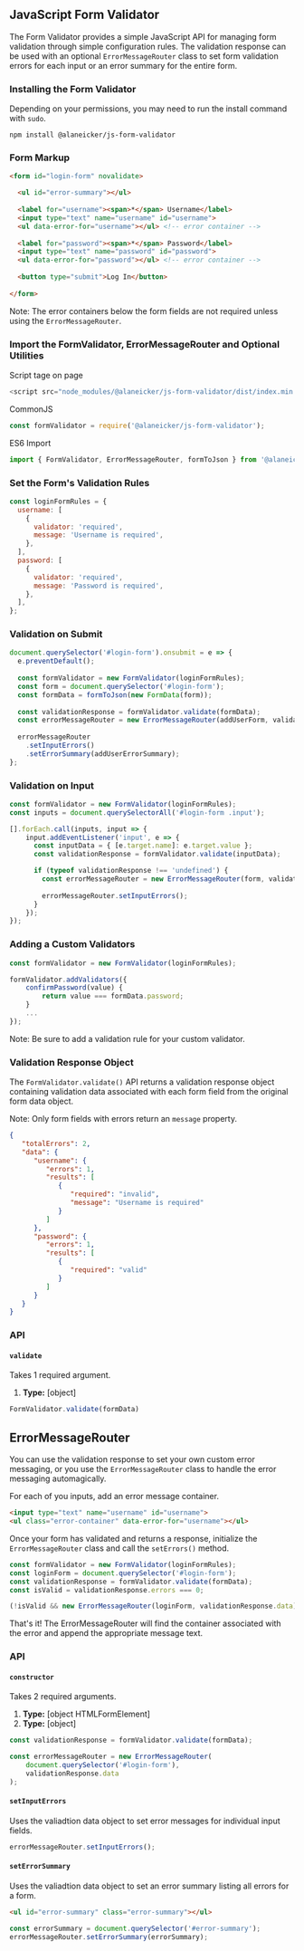 ## JavaScript Form Validator

The Form Validator provides a simple JavaScript API for managing form validation through simple configuration rules. The validation response can be used with an optional `ErrorMessageRouter` class to set form validation errors for each input or an error summary for the entire form.

### Installing the Form Validator

Depending on your permissions, you may need to run the install command with `sudo`.

```
npm install @alaneicker/js-form-validator
```

### Form Markup

```html
<form id="login-form" novalidate>

  <ul id="error-summary"></ul>
    
  <label for="username"><span>*</span> Username</label>
  <input type="text" name="username" id="username">
  <ul data-error-for="username"></ul> <!-- error container -->
  
  <label for="password"><span>*</span> Password</label>
  <input type="text" name="password" id="password">
  <ul data-error-for="password"></ul> <!-- error container -->
  
  <button type="submit">Log In</button>
  
</form>
```

Note: The error containers below the form fields are not required unless using the `ErrorMessageRouter`.

### Import the FormValidator, ErrorMessageRouter and Optional Utilities

Script tage on page
```javascript
<script src="node_modules/@alaneicker/js-form-validator/dist/index.min.js"></script>
```

CommonJS
```javascript
const formValidator = require('@alaneicker/js-form-validator');
```

ES6 Import
```javascript
import { FormValidator, ErrorMessageRouter, formToJson } from '@alaneicker/js-form-validator';
```

### Set the Form's Validation Rules
```javascript
const loginFormRules = {
  username: [
    {
      validator: 'required',
      message: 'Username is required',
    },
  ],
  password: [
    {
      validator: 'required',
      message: 'Password is required',
    },
  ],
};
```

### Validation on Submit
```javascript
document.querySelector('#login-form').onsubmit = e => {
  e.preventDefault();
  
  const formValidator = new FormValidator(loginFormRules);
  const form = document.querySelector('#login-form');
  const formData = formToJson(new FormData(form));
  
  const validationResponse = formValidator.validate(formData);
  const errorMessageRouter = new ErrorMessageRouter(addUserForm, validationResponse.data);
  
  errorMessageRouter
    .setInputErrors()
    .setErrorSummary(addUserErrorSummary);
};
```

### Validation on Input
```javascript
const formValidator = new FormValidator(loginFormRules);
const inputs = document.querySelectorAll('#login-form .input');

[].forEach.call(inputs, input => {
    input.addEventListener('input', e => {
      const inputData = { [e.target.name]: e.target.value };
      const validationResponse = formValidator.validate(inputData);

      if (typeof validationResponse !== 'undefined') {
        const errorMessageRouter = new ErrorMessageRouter(form, validationResponse.data);
        
        errorMessageRouter.setInputErrors();
      }
    });
});
```

### Adding a Custom Validators
```javascript
const formValidator = new FormValidator(loginFormRules);

formValidator.addValidators({
    confirmPassword(value) {
        return value === formData.password;
    }
    ...
});
```

Note: Be sure to add a validation rule for your custom validator.

### Validation Response Object
The `FormValidator.validate()` API returns a validation response object containing validation data associated with each form field from the original form data object. 

Note: Only form fields with errors return an `message` property.
```json
{
   "totalErrors": 2,
   "data": {
      "username": {
         "errors": 1,
         "results": [
            {
               "required": "invalid",
               "message": "Username is required"
            }
         ]
      },
      "password": {
         "errors": 1,
         "results": [
            {
               "required": "valid"
            }
         ]
      }
   }
}
```

### API

#### `validate`

Takes 1 required argument.

1. **Type:** [object]

```javascript
FormValidator.validate(formData)
```

## ErrorMessageRouter
You can use the validation response to set your own custom error messaging, or you use the `ErrorMessageRouter` class to handle the error messaging automagically.

For each of you inputs, add an error message container.
```html
<input type="text" name="username" id="username">
<ul class="error-container" data-error-for="username"></ul>
```

Once your form has validated and returns a response, initialize the `ErrorMessageRouter` class and call the `setErrors()` method.

```javascript
const formValidator = new FormValidator(loginFormRules);
const loginForm = document.querySelector('#login-form');
const validationResponse = formValidator.validate(formData); 
const isValid = validationResponse.errors === 0;

(!isValid && new ErrorMessageRouter(loginForm, validationResponse.data).setInputErrors());
```

That's it! The ErrorMessageRouter will find the container associated with the error and append the appropriate message text.

### API

#### `constructor`

Takes 2 required arguments.

1. **Type:** [object HTMLFormElement]
2. **Type:** [object]

```javascript
const validationResponse = formValidator.validate(formData);

const errorMessageRouter = new ErrorMessageRouter(
    document.querySelector('#login-form'),
    validationResponse.data
);
```

#### `setInputErrors`

Uses the valiadtion data object to set error messages for individual input fields.

```javascript
errorMessageRouter.setInputErrors();
```

#### `setErrorSummary`

Uses the valiadtion data object to set an error summary listing all errors for a form.
```html
<ul id="error-summary" class="error-summary"></ul>
```
```javascript
const errorSummary = document.querySelector('#error-summary');
errorMessageRouter.setErrorSummary(errorSummary);
```
